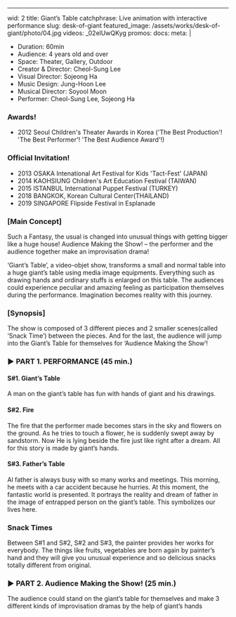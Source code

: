 ---
wid: 2
title: Giant’s Table
catchphrase: Live animation with interactive performance
slug: desk-of-giant
featured_image: /assets/works/desk-of-giant/photo/04.jpg
videos:
  _02elUwQKyg
promos:
docs:
meta: |
  * Duration: 60min
  * Audience: 4 years old and over
  * Space: Theater, Gallery, Outdoor
  * Creator & Director: Cheol-Sung Lee
  * Visual Director: Sojeong Ha
  * Music Design: Jung-Hoon Lee
  * Musical Director: Soyool Moon
  * Performer: Cheol-Sung Lee, Sojeong Ha

### Awards!

- 2012 Seoul Children's Theater Awards in Korea ('The Best Production'!
'The Best Performer'! 'The Best Audience Award'!)

### Official Invitation!

- 2013 OSAKA Intenational Art Festival for Kids 'Tact-Fest' (JAPAN)
- 2014 KAOHSIUNG Children's Art Education Festival (TAIWAN)
- 2015 ISTANBUL International Puppet Festival (TURKEY)
- 2018 BANGKOK, Korean Cultural Center(THAILAND)
- 2019 SINGAPORE Flipside Festival in Esplanade

### [Main Concept]

Such a Fantasy, the usual is changed into unusual things with getting bigger like a huge house!
Audience Making the Show! – the performer and the audience together make an improvisation drama!

‘Giant’s Table’, a video-objet show, transforms a small and normal table into a huge giant’s table using media image equipments. Everything such as drawing hands and ordinary stuffs is enlarged on this table. The audiences could experience peculiar and amazing feeling as participation themselves during the performance. Imagination becomes reality with this journey.

### [Synopsis]

The show is composed of 3 different pieces and 2 smaller scenes(called ‘Snack Time’) between the pieces. And for the last, the audience will jump into the Giant’s Table for themselves for ‘Audience Making the Show’!

### ▶ PART 1. PERFORMANCE (45 min.)

#### S#1. Giant’s Table

A man on the giant’s table has fun with hands of giant and his drawings.

#### S#2. Fire
The fire that the performer made becomes stars in the sky and flowers on the ground. As he tries to touch a flower, he is suddenly swept away by sandstorm. Now He is lying beside the fire just like right after a dream. All for this story is made by giant’s hands.

#### S#3. Father’s Table

Al father is always busy with so many works and meetings. This morning, he meets with a car accident because he hurries. At this moment, the fantastic world is presented. It portrays the reality and dream of father in the image of entrapped person on the giant’s table. This symbolizes our lives here.

### Snack Times

Between S#1 and S#2, S#2 and S#3, the painter provides her works for everybody. The things like fruits, vegetables are born again by painter’s hand and they will give you unusual experience and so delicious snacks totally different from original.

### ▶ PART 2. Audience Making the Show!  (25 min.)

The audience could stand on the giant’s table for themselves and make 3 different kinds of improvisation dramas by the help of giant’s hands

